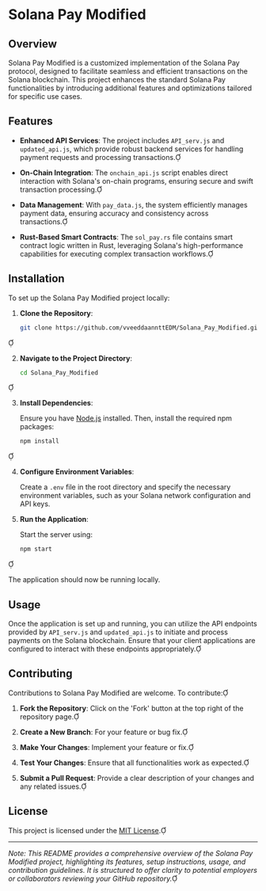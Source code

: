 # Solana Pay Modified

## Overview

Solana Pay Modified is a customized implementation of the Solana Pay protocol, designed to facilitate seamless and efficient transactions on the Solana blockchain. This project enhances the standard Solana Pay functionalities by introducing additional features and optimizations tailored for specific use cases.

## Features

- **Enhanced API Services**: The project includes `API_serv.js` and `updated_api.js`, which provide robust backend services for handling payment requests and processing transactions.

- **On-Chain Integration**: The `onchain_api.js` script enables direct interaction with Solana's on-chain programs, ensuring secure and swift transaction processing.

- **Data Management**: With `pay_data.js`, the system efficiently manages payment data, ensuring accuracy and consistency across transactions.

- **Rust-Based Smart Contracts**: The `sol_pay.rs` file contains smart contract logic written in Rust, leveraging Solana's high-performance capabilities for executing complex transaction workflows.

## Installation

To set up the Solana Pay Modified project locally:

1. **Clone the Repository**:

   ```bash
   git clone https://github.com/vveeddaannttEDM/Solana_Pay_Modified.git
   ```


2. **Navigate to the Project Directory**:

   ```bash
   cd Solana_Pay_Modified
   ```


3. **Install Dependencies**:

   Ensure you have [Node.js](https://nodejs.org/) installed. Then, install the required npm packages:

   ```bash
   npm install
   ```


4. **Configure Environment Variables**:

   Create a `.env` file in the root directory and specify the necessary environment variables, such as your Solana network configuration and API keys.

5. **Run the Application**:

   Start the server using:

   ```bash
   npm start
   ```


   The application should now be running locally.

## Usage

Once the application is set up and running, you can utilize the API endpoints provided by `API_serv.js` and `updated_api.js` to initiate and process payments on the Solana blockchain. Ensure that your client applications are configured to interact with these endpoints appropriately.

## Contributing

Contributions to Solana Pay Modified are welcome. To contribute:

1. **Fork the Repository**: Click on the 'Fork' button at the top right of the repository page.

2. **Create a New Branch**: For your feature or bug fix.

3. **Make Your Changes**: Implement your feature or fix.

4. **Test Your Changes**: Ensure that all functionalities work as expected.

5. **Submit a Pull Request**: Provide a clear description of your changes and any related issues.

## License

This project is licensed under the [MIT License](LICENSE).

---

*Note: This README provides a comprehensive overview of the Solana Pay Modified project, highlighting its features, setup instructions, usage, and contribution guidelines. It is structured to offer clarity to potential employers or collaborators reviewing your GitHub repository.* 
